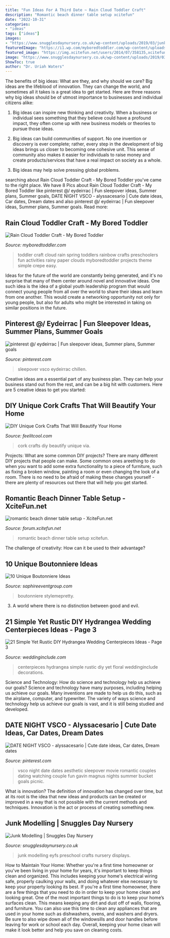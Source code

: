 ```yaml
---
title: "Fun Ideas For A Third Date ~ Rain Cloud Toddler Craft"
description: "Romantic beach dinner table setup xcitefun"
date: "2022-10-31"
categories:
- "ideas"
tags: ["ideas"]
images:
- "https://www.snugglesdaynursery.co.uk/wp-content/uploads/2019/03/junk.jpg"
featuredImage: "https://i1.wp.com/myboredtoddler.com/wp-content/uploads/2015/02/step-5.jpg?resize=422%2C750&amp;ssl=1"
featured_image: "https://img.xcitefun.net/users/2014/07/358135,xcitefun-romantic-beach-set-up-3.jpg"
image: "https://www.snugglesdaynursery.co.uk/wp-content/uploads/2019/03/junk.jpg"
ShowToc: true
author: "Dr. Uriah Waters"
---
```



The benefits of big ideas: What are they, and why should we care?
Big ideas are the lifeblood of innovation. They can change the world, and sometimes all it takes is a great idea to get started. Here are three reasons why big ideas should be of utmost importance to businesses and individual citizens alike: 
1) Big ideas can inspire new thinking and creativity. When a business or individual sees something that they believe could have a profound impact, they often come up with new business models or theories to pursue those ideas. 

2) Big ideas can build communities of support. No one invention or discovery is ever complete; rather, every step in the development of big ideas brings us closer to becoming one cohesive unit. This sense of community also makes it easier for individuals to raise money and create products/services that have a real impact on society as a whole. 

3) Big ideas may help solve pressing global problems.

	

		
searching about Rain Cloud Toddler Craft - My Bored Toddler you've came to the right place. We have 8 Pics about Rain Cloud Toddler Craft - My Bored Toddler like pinterest @/ eydeirrac | Fun sleepover ideas, Summer plans, Summer goals, DATE NIGHT VSCO - alyssacesario | Cute date ideas, Car dates, Dream dates and also pinterest @/ eydeirrac | Fun sleepover ideas, Summer plans, Summer goals. Read more:
		
    
## Rain Cloud Toddler Craft - My Bored Toddler

<img loading=lazy src="https://i1.wp.com/myboredtoddler.com/wp-content/uploads/2015/02/step-5.jpg?resize=422%2C750&amp;ssl=1" onerror="this.onerror=null;this.src='https://tse1.mm.bing.net/th?id=OIP.eMjBYuz35Gn804kCHBVvOQAAAA&amp;pid=15.1';" alt="Rain Cloud Toddler Craft - My Bored Toddler">

_Source: myboredtoddler.com_

>toddler craft cloud rain spring toddlers rainbow crafts preschoolers fun activities rainy paper clouds myboredtoddler projects theme simple crepe easy. 

	

Ideas for the future of the world are constantly being generated, and it's no surprise that many of them center around novel and innovative ideas. One such idea is the idea of a global youth leadership program that would connect young people from all over the world to share their ideas and learn from one another. This would create a networking opportunity not only for young people, but also for adults who might be interested in taking on similar positions in the future.

    
## Pinterest @/ Eydeirrac | Fun Sleepover Ideas, Summer Plans, Summer Goals

<img loading=lazy src="https://i.pinimg.com/736x/71/07/41/710741f5865760714438fcf290ab5526.jpg" onerror="this.onerror=null;this.src='https://tse1.mm.bing.net/th?id=OIP.GJQtm4Z_TDA4RksgHvIpIgHaOO&amp;pid=15.1';" alt="pinterest @/ eydeirrac | Fun sleepover ideas, Summer plans, Summer goals">

_Source: pinterest.com_

>sleepover vsco eydeirrac chillen. 

	

Creative ideas are a essential part of any business plan. They can help your business stand out from the rest, and can be a big hit with customers. Here are 5 creative ideas to get you started:

    
## DIY Unique Cork Crafts That Will Beautify Your Home

<img loading=lazy src="https://feelitcool.com/wp-content/uploads/2016/07/cork-crafts-decor-ideas5.jpg" onerror="this.onerror=null;this.src='https://tse1.mm.bing.net/th?id=OIP.EwkePaNTMxzwS6hk4ozk2gHaLH&amp;pid=15.1';" alt="DIY Unique Cork Crafts That Will Beautify Your Home">

_Source: feelitcool.com_

>cork crafts diy beautify unique via. 

	

Projects: What are some common DIY projects?
There are many different DIY projects that people can make. Some common ones areething to do when you want to add some extra functionality to a piece of furniture, such as fixing a broken window, painting a room or even changing the look of a room. There is no need to be afraid of making these changes yourself - there are plenty of resources out there that will help you get started.

    
## Romantic Beach Dinner Table Setup - XciteFun.net

<img loading=lazy src="https://img.xcitefun.net/users/2014/07/358135,xcitefun-romantic-beach-set-up-3.jpg" onerror="this.onerror=null;this.src='https://tse3.mm.bing.net/th?id=OIP.bWFqO7N4BTGyjR9ZMXZjcwHaE8&amp;pid=15.1';" alt="romantic beach dinner table setup - XciteFun.net">

_Source: forum.xcitefun.net_

>romantic beach dinner table setup xcitefun. 

	

The challenge of creativity: How can it be used to their advantage?
 

    
## 10 Unique Boutonniere Ideas

<img loading=lazy src="https://www.saphireeventgroup.com/wp-content/uploads/files/6014/5694/2695/unique_boutonniere_1.jpg" onerror="this.onerror=null;this.src='https://tse3.mm.bing.net/th?id=OIP.02yBGs2Ybv2hq_7onZ24TgAAAA&amp;pid=15.1';" alt="10 Unique Boutonniere Ideas">

_Source: saphireeventgroup.com_

>boutonniere stylemepretty. 

	

3. A world where there is no distinction between good and evil. 

    
## 21 Simple Yet Rustic DIY Hydrangea Wedding Centerpieces Ideas - Page 3

<img loading=lazy src="https://www.weddinginclude.com/wp-content/uploads/2017/07/Hydrengeas-Wedding-Centerpieces-by-Bakman-Floral-Design.jpg" onerror="this.onerror=null;this.src='https://tse2.mm.bing.net/th?id=OIP.bbwFga0mYci3SSkD_-o37QHaLG&amp;pid=15.1';" alt="21 Simple Yet Rustic DIY Hydrangea Wedding Centerpieces Ideas - Page 3">

_Source: weddinginclude.com_

>centerpieces hydrangea simple rustic diy yet floral weddinginclude decorations. 

	

Science and Technology: How do science and technology help us achieve our goals?
Science and technology have many purposes, including helping us achieve our goals. Many inventions are made to help us do this, such as the airplane, computer, and typewriter. The variety of ways science and technology help us achieve our goals is vast, and it is still being studied and developed.

    
## DATE NIGHT VSCO - Alyssacesario | Cute Date Ideas, Car Dates, Dream Dates

<img loading=lazy src="https://i.pinimg.com/736x/20/b9/70/20b970c99ef816391fbb483701203786.jpg" onerror="this.onerror=null;this.src='https://tse2.mm.bing.net/th?id=OIP.KbFVpMseqjoJxJRv4vc0DwHaJ4&amp;pid=15.1';" alt="DATE NIGHT VSCO - alyssacesario | Cute date ideas, Car dates, Dream dates">

_Source: pinterest.com_

>vsco night date dates aesthetic sleepover movie romantic couples dating watching couple fun gavin magnus nights summer bucket goals picnic. 

	

What is innovation?
The definition of innovation has changed over time, but at its root is the idea that new ideas and products can be created or improved in a way that is not possible with the current methods and techniques. Innovation is the act or process of creating something new.

    
## Junk Modelling | Snuggles Day Nursery

<img loading=lazy src="https://www.snugglesdaynursery.co.uk/wp-content/uploads/2019/03/junk.jpg" onerror="this.onerror=null;this.src='https://tse2.mm.bing.net/th?id=OIP.79dwVMA1LCQejOkPT7dNtwHaFj&amp;pid=15.1';" alt="Junk Modelling | Snuggles Day Nursery">

_Source: snugglesdaynursery.co.uk_

>junk modelling eyfs preschool crafts nursery displays. 

	

How to Maintain Your Home: Whether you're a first time homeowner or you've been living in your home for years, it's important to keep things clean and organized. This includes keeping your home's electrical wiring safe, properly caulking your walls, and doing whatever else necessary to keep your property looking its best.
If you're a first time homeowner, there are a few things that you need to do in order to keep your home clean and looking great. One of the most important things to do is to keep your home’s surfaces clean. This means keeping any dirt and dust off of walls, flooring, and furniture. You can also use this time to clean any appliances that are used in your home such as dishwashers, ovens, and washers and dryers. Be sure to also wipe down all of the windowsills and door handles before leaving for work or school each day. Overall, keeping your home clean will make it look better and help you save on cleaning costs.

